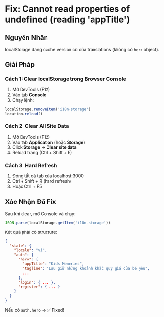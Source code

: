 # Fix: Cannot read properties of undefined (reading 'appTitle')

## Nguyên Nhân
localStorage đang cache version cũ của translations (không có `hero` object).

## Giải Pháp

### Cách 1: Clear localStorage trong Browser Console

1. Mở DevTools (F12)
2. Vào tab **Console**
3. Chạy lệnh:
```javascript
localStorage.removeItem('i18n-storage')
location.reload()
```

### Cách 2: Clear All Site Data

1. Mở DevTools (F12)
2. Vào tab **Application** (hoặc **Storage**)
3. Click **Storage** → **Clear site data**
4. Reload trang (Ctrl + Shift + R)

### Cách 3: Hard Refresh

1. Đóng tất cả tab của localhost:3000
2. Ctrl + Shift + R (hard refresh)
3. Hoặc Ctrl + F5

## Xác Nhận Đã Fix

Sau khi clear, mở Console và chạy:
```javascript
JSON.parse(localStorage.getItem('i18n-storage'))
```

Kết quả phải có structure:
```json
{
  "state": {
    "locale": "vi",
    "auth": {
      "hero": {
        "appTitle": "Kids Memories",
        "tagline": "Lưu giữ những khoảnh khắc quý giá của bé yêu",
        ...
      },
      "login": { ... },
      "register": { ... }
    }
  }
}
```

Nếu có `auth.hero` → ✅ Fixed!
